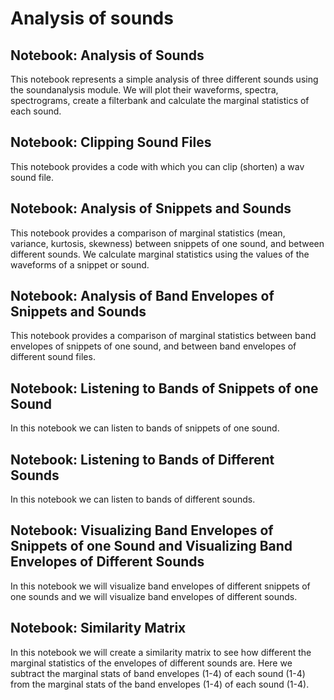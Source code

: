 # Analysis of sounds
## Notebook: Analysis of Sounds
This notebook represents a simple analysis of three different sounds using the soundanalysis module. We will plot their waveforms, spectra, spectrograms, create a filterbank and calculate the marginal statistics of each sound.
## Notebook: Clipping Sound Files
This notebook provides a code with which you can clip (shorten) a wav sound file.
## Notebook: Analysis of Snippets and Sounds
This notebook provides a comparison of marginal statistics (mean, variance, kurtosis, skewness) between snippets of one sound, and between different sounds. We calculate marginal statistics using the values of the waveforms of a snippet or sound.
## Notebook: Analysis of Band Envelopes of Snippets and Sounds
This notebook provides a comparison of marginal statistics between band envelopes of snippets of one sound, and between band envelopes of different sound files.
## Notebook: Listening to Bands of Snippets of one Sound
In this notebook we can listen to bands of snippets of one sound.
## Notebook: Listening to Bands of Different Sounds
In this notebook we can listen to bands of different sounds.
## Notebook: Visualizing Band Envelopes of Snippets of one Sound and Visualizing Band Envelopes of Different Sounds
In this notebook we will visualize band envelopes of different snippets of one sounds and we will visualize band envelopes of different sounds.
## Notebook: Similarity Matrix
In this notebook we will create a similarity matrix to see how different the marginal statistics of the envelopes of different sounds are. Here we subtract the marginal stats of band envelopes (1-4) of each sound (1-4) from the marginal stats of the band envelopes (1-4) of each sound (1-4). 
